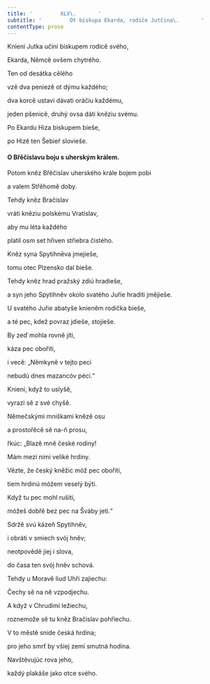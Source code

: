 ```yaml
---
title: '         XLV\.       '
subtitle: '         Ot biskupa Ekarda, rodiče Jutčina\.       '
contentType: prose
---
```


Knieni Jutka učini biskupem rodicě svého,

Ekarda, Němcě ovšem chytrého.

Ten od desátka cělého

vzě dva peniezě ot dýmu každého;

dva korcě ustavi dávati oráčiu každému,

jeden pšenicě, druhý ovsa dáti kněziu svému.

Po Ekardu Hiza biskupem bieše,

po Hizě ten Šebieř slovieše.

#### O Břěčislavu boju s uherským králem.

Potom kněz Břěčislav uherského krále bojem pobi

a valem Střěhomě doby.

Tehdy kněz Bračislav

vráti kněziu polskému Vratislav,

aby mu léta každého

platil osm set hřiven střiebra čistého.

Kněz syna Spytihněva jmejieše,

tomu otec Plzensko dal bieše.

Tehdy kněz hrad pražský zdiú hradieše,

a syn jeho Spytihněv okolo svatého Juřie hraditi jmějieše.

U svatého Juřie abatyše knieněm rodička bieše,

a té pec, kdež povraz jdieše, stojieše.

By zeď mohla rovně jíti,

káza pec obořiti,

i vecě: „Němkyně v tejto peci

nebudú dnes mazancóv péci.“

Knieni, když to uslyšě,

vyrazi sě z své chyšě.

Němečskými mniškami knězě osu

a prostořěcě sě na-ň prosu,

řkúc: „Blazě mně české rodiny!

Mám mezi nimi veliké hrdiny.

Vězte, že český kněžic móž pec obořiti,

tiem hrdinú móžem veselý býti.

Když tu pec mohl rušiti,

móžeš dobřě bez pec na Šváby jeti.“

Sdržě svú kázeň Spytihněv,

i obráti v smiech svój hněv;

neotpovědě jiej i slova,

do časa ten svój hněv schová.

Tehdy u Moravě liud Uhři zajiechu:

Čechy sě na ně vzpodjechu.

A když v Chrudimi ležiechu,

roznemože sě tu kněz Bračislav pohřiechu.

V to městě snide česká hrdina;

pro jeho smrť by všiej zemi smutná hodina.

Navštěvujúc rova jeho,

každý plakáše jako otce svého.
